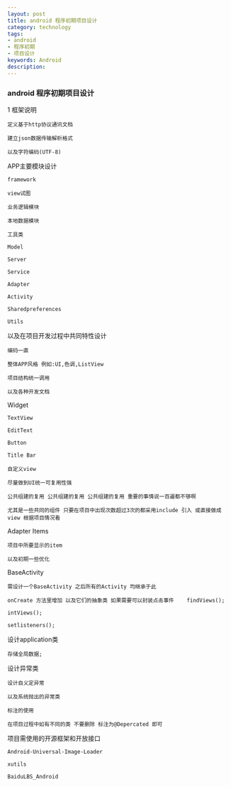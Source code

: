 ```yaml
---
layout: post
title: android 程序初期项目设计
category: technology
tags:
- android
- 程序初期
- 项目设计
keywords: Android
description: 
---
```

### android 程序初期项目设计


1 框架说明

	定义基于http协议通讯文档
	
	建立json数据传输解析格式
	
	以及字符编码(UTF-8) 
	

APP主要模块设计

	framework

	view试图

	业务逻辑模块

	本地数据模块

	工具类

	Model

	Server

	Service

	Adapter

	Activity

	Sharedpreferences

	Utils

	
以及在项目开发过程中共同特性设计

	编码一直

	整体APP风格 例如:UI,色调,ListView

	项目结构统一调用

	以及各种开发文档

	
Widget 

	TextView

	EditText

	Button

	Title Bar

	自定义view

	尽量做到UI统一可复用性强
	
	公共组建的复用 公共组建的复用 公共组建的复用 重要的事情说一百遍都不够啊
	
	尤其是一些共同的组件 只要在项目中出现次数超过3次的都采用include 引入 或直接做成view 根据项目情况看

	
Adapter Items

	项目中所要显示的item
	
	以及初期一些优化

	
BaseActivity

	需设计一个BaseActivity 之后所有的Activity 均继承于此

	onCreate 方法里增加 以及它们的抽象类 如果需要可以封装点击事件	findViews();

	intViews();

	setlisteners();

	
设计application类

	存储全局数据;

	
设计异常类

	设计自义定异常

	以及系统抛出的异常类

	标注的使用
	
	在项目过程中如有不同的类 不要删除 标注为@Depercated 即可

	
项目需使用的开源框架和开放接口
	
	Android-Universal-Image-Loader
	
	xutils
	
	BaiduLBS_Android








